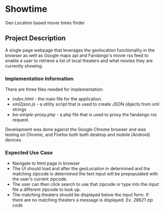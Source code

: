 # Showtime
Geo Location based movie times finder

## Project Description
A single page webpage that leverages the geolocation functionality in the browser as well as Google maps api and Fandango's movie rss feed to enable a user to retrieve a list of local theaters and what movies they are currently showing.

### Implementation Information 
There are three files needed for implementation:
* _index.html_ - the main file for the application.
* _xml2json.js_ - a utility script that is used to create JSON objects from xml strings
* _ba-simple-proxy.php_ - a php file that is used to proxy the fandango rss request.
 
Development was done against the Google Chrome browser and was testing on Chrome, and Firefox both both desktop and mobile (Android) devices.

### Expected Use Case
* Navigate to html page in browser 
* The UI should load and after the geoLocation in determined and the matching zipcode is determined the text input will be prepopulated with the user's current zipcode. 
* The user can then click search to use that zipcode or type into the input file a different zipcode to look up.
* The matching theaters should be displayed below the input form. If there are no matching theaters a message is displayed. _Ex. 28621 zip code_
